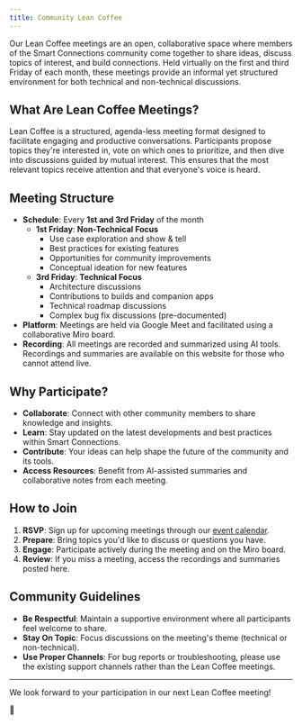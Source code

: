 ```yaml
---
title: Community Lean Coffee
---
```


Our Lean Coffee meetings are an open, collaborative space where members of the Smart Connections community come together to share ideas, discuss topics of interest, and build connections. Held virtually on the first and third Friday of each month, these meetings provide an informal yet structured environment for both technical and non-technical discussions.

## What Are Lean Coffee Meetings?
Lean Coffee is a structured, agenda-less meeting format designed to facilitate engaging and productive conversations. Participants propose topics they're interested in, vote on which ones to prioritize, and then dive into discussions guided by mutual interest. This ensures that the most relevant topics receive attention and that everyone's voice is heard.

## Meeting Structure
- **Schedule**: Every **1st and 3rd Friday** of the month
    - **1st Friday**: **Non-Technical Focus**
        - Use case exploration and show & tell
        - Best practices for existing features
        - Opportunities for community improvements
        - Conceptual ideation for new features
    - **3rd Friday**: **Technical Focus**
        - Architecture discussions
        - Contributions to builds and companion apps
        - Technical roadmap discussions
        - Complex bug fix discussions (pre-documented)
- **Platform**: Meetings are held via Google Meet and facilitated using a collaborative Miro board.
- **Recording**: All meetings are recorded and summarized using AI tools. Recordings and summaries are available on this website for those who cannot attend live.

## Why Participate?
- **Collaborate**: Connect with other community members to share knowledge and insights.
- **Learn**: Stay updated on the latest developments and best practices within Smart Connections.
- **Contribute**: Your ideas can help shape the future of the community and its tools.
- **Access Resources**: Benefit from AI-assisted summaries and collaborative notes from each meeting.

## How to Join
1. **RSVP**: Sign up for upcoming meetings through our [event calendar](https://lu.ma/calendar/cal-ZJtdnzAdURyouM7).
2. **Prepare**: Bring topics you'd like to discuss or questions you have.
3. **Engage**: Participate actively during the meeting and on the Miro board.
4. **Review**: If you miss a meeting, access the recordings and summaries posted here.

## Community Guidelines
- **Be Respectful**: Maintain a supportive environment where all participants feel welcome to share.
- **Stay On Topic**: Focus discussions on the meeting's theme (technical or non-technical).
- **Use Proper Channels**: For bug reports or troubleshooting, please use the existing support channels rather than the Lean Coffee meetings.

---

We look forward to your participation in our next Lean Coffee meeting!

🌴
